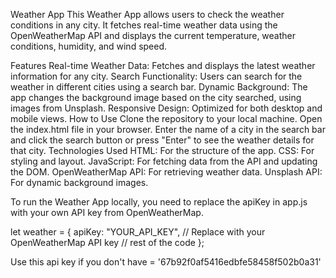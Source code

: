 Weather App
This Weather App allows users to check the weather conditions in any city. It fetches real-time weather data using the OpenWeatherMap API and displays the current temperature, weather conditions, humidity, and wind speed.

Features
Real-time Weather Data: Fetches and displays the latest weather information for any city.
Search Functionality: Users can search for the weather in different cities using a search bar.
Dynamic Background: The app changes the background image based on the city searched, using images from Unsplash.
Responsive Design: Optimized for both desktop and mobile views.
How to Use
Clone the repository to your local machine.
Open the index.html file in your browser.
Enter the name of a city in the search bar and click the search button or press "Enter" to see the weather details for that city.
Technologies Used
HTML: For the structure of the app.
CSS: For styling and layout.
JavaScript: For fetching data from the API and updating the DOM.
OpenWeatherMap API: For retrieving weather data.
Unsplash API: For dynamic background images.


To run the Weather App locally, you need to replace the apiKey in app.js with your own API key from OpenWeatherMap.

let weather = {
    apiKey: "YOUR_API_KEY", // Replace with your OpenWeatherMap API key
    // rest of the code
};

Use this api key if you don't have = '67b92f0af5416edbfe58458f502b0a31'